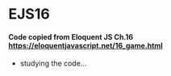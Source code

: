 # EJS16
#### Code copied from Eloquent JS Ch.16 https://eloquentjavascript.net/16_game.html

- studying the code...
